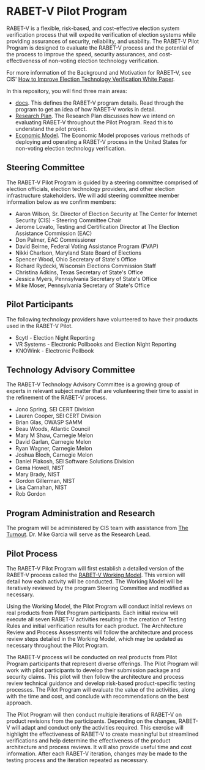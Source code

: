 # RABET-V Pilot Program

RABET-V is a flexible, risk-based, and cost-effective election system verification process that will expedite verification of election systems while providing assurances of security, reliability, and usability. The RABET-V Pilot Program is designed to evaluate the RABET-V process and the potential of the process to improve the speed, security assurances, and cost-effectiveness of non-voting election technology verification. 

For more information of the Background and Motivation for RABET-V, see CIS' [How to Improve Election Technology Verification White Paper](Elections_Tech-Ver-White_Paper-2020-0121.pdf). 

In this repository, you will find three main areas:

* [docs](docs). This defines the RABET-V program details. Read through the program to get an idea of how RABET-V works in detail.
* [Research Plan](research/Research_Plan). The Research Plan discusses how we intend on evaluating RABET-V throughout the Pilot Program. Read this to understand the pilot project.
* [Economic Model](research/Economic_Model). The Economic Model proposes various methods of deploying and operating a RABET-V process in the United States for non-voting election technology verification.

## Steering Committee
The RABET-V Pilot Program is guided by a steering committee comprised of election officials, election technology providers, and other election infrastructure stakeholders.
We will add steering committee member information below as we confirm members:

- Aaron Wilson, Sr. Director of Election Security at The Center for Internet Security (CIS) - Steering Committee Chair
- Jerome Lovato, Testing and Certification Director at The Election Assistance Commission (EAC) 
- Don Palmer, EAC Commissioner
- David Beirne, Federal Voting Assistance Program (FVAP)
- Nikki Charlson, Maryland State Board of Elections
- Spencer Wood, Ohio Secretary of State's Office
- Richard Rydecki, Wisconsin Elections Commission Staff
- Christina Adkins, Texas Secretary of State's Office
- Jessica Myers, Pennsylvania Secretary of State's Office
- Mike Moser, Pennsylvania Secretary of State's Office

## Pilot Participants

The following technology providers have volunteered to have their products used in the RABET-V Pilot. 

- Scytl - Election Night Reporting
- VR Systems - Electronic Pollbooks and Election Night Reporting
- KNOWink - Electronic Pollbook

## Technology Advisory Committee

The RABET-V Technology Advisory Committee is a growing group of experts in relevant subject matter that are volunteering their time to assist in the refinement of the RABET-V process. 

- Jono Spring, SEI CERT Division
- Lauren Cooper, SEI CERT Division
- Brian Glas, OWASP SAMM
- Beau Woods, Atlantic Council
- Mary M Shaw, Carnegie Melon
- David Garlan, Carnegie Melon
- Ryan Wagner, Carnegie Melon 
- Joshua Bloch, Carnegie Melon
- Daniel Plakosh, SEI Software Solutions Division
- Gema Howell, NIST
- Mary Brady, NIST
- Gordon Gillerman, NIST
- Lisa Carnahan, NIST
- Rob Gordon

## Program Administration and Research
The program will be administered by CIS team with assistance from [The Turnout](https://turnout.rocks). Dr. Mike Garcia will serve as the Research Lead.

## Pilot Process

The RABET-V Pilot Program will first establish a detailed version of the RABET-V process called the [RABET-V Working Model](docs/source/README). This version will detail how each activity will be conducted. The Working Model will be iteratively reviewed by the program Steering Committee and modified as necessary.

Using the Working Model, the Pilot Program will conduct initial reviews on real products from Pilot Program participants. Each initial review will execute all seven RABET-V activities resulting in the creation of Testing Rules and initial verification results for each product. The Architecture Review and Process Assessments will follow the architecture and process review steps detailed in the Working Model, which may be updated as necessary throughout the Pilot Program.

The RABET-V process will be conducted on real products from Pilot Program participants that represent diverse offerings. The Pilot Program will work with pilot participants to develop their submission package and security claims. This pilot will then follow the architecture and process review technical guidance and develop risk-based product-specific testing processes. The Pilot Program will evaluate the value of the activities, along with the time and cost, and conclude with recommendations on the best approach. 

The Pilot Program will then conduct multiple iterations of RABET-V on product revisions from the participants. Depending on the changes, RABET-V will adapt and conduct only the activities required. This exercise will highlight the effectiveness of RABET-V to create meaningful but streamlined verifications and help determine the effectiveness of the product architecture and process reviews. It will also provide useful time and cost information. After each RABET-V iteration, changes may be made to the testing process and the iteration repeated as necessary.
